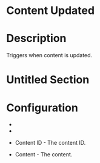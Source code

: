 ﻿# Content Updated

# Description

Triggers when content is updated.

# Untitled Section

# Configuration

* 
* 





* Content ID - The content ID.
* Content - The content.
